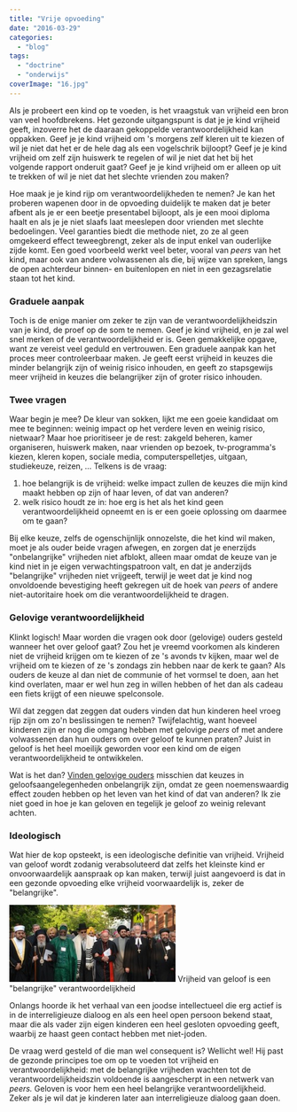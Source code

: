 ```yaml
---
title: "Vrije opvoeding"
date: "2016-03-29"
categories: 
  - "blog"
tags: 
  - "doctrine"
  - "onderwijs"
coverImage: "16.jpg"
---
```


Als je probeert een kind op te voeden, is het vraagstuk van vrijheid een bron van veel hoofdbrekens. Het gezonde uitgangspunt is dat je je kind vrijheid geeft, inzoverre het de daaraan gekoppelde verantwoordelijkheid kan oppakken. Geef je je kind vrijheid om 's morgens zelf kleren uit te kiezen of wil je niet dat het er de hele dag als een vogelschrik bijloopt? Geef je je kind vrijheid om zelf zijn huiswerk te regelen of wil je niet dat het bij het volgende rapport onderuit gaat? Geef je je kind vrijheid om er alleen op uit te trekken of wil je niet dat het slechte vrienden zou maken?

Hoe maak je je kind rijp om verantwoordelijkheden te nemen? Je kan het proberen wapenen door in de opvoeding duidelijk te maken dat je beter afbent als je er een beetje presentabel bijloopt, als je een mooi diploma haalt en als je je niet slaafs laat meeslepen door vrienden met slechte bedoelingen. Veel garanties biedt die methode niet, zo ze al geen omgekeerd effect teweegbrengt, zeker als de input enkel van ouderlijke zijde komt. Een goed voorbeeld werkt veel beter, vooral van _peers_ van het kind, maar ook van andere volwassenen als die, bij wijze van spreken, langs de open achterdeur binnen- en buitenlopen en niet in een gezagsrelatie staan tot het kind.

### Graduele aanpak

Toch is de enige manier om zeker te zijn van de verantwoordelijkheidszin van je kind, de proef op de som te nemen. Geef je kind vrijheid, en je zal wel snel merken of de verantwoordelijkheid er is. Geen gemakkelijke opgave, want ze vereist veel geduld en vertrouwen. Een graduele aanpak kan het proces meer controleerbaar maken. Je geeft eerst vrijheid in keuzes die minder belangrijk zijn of weinig risico inhouden, en geeft zo stapsgewijs meer vrijheid in keuzes die belangrijker zijn of groter risico inhouden.

### Twee vragen

Waar begin je mee? De kleur van sokken, lijkt me een goeie kandidaat om mee te beginnen: weinig impact op het verdere leven en weinig risico, nietwaar? Maar hoe prioritiseer je de rest: zakgeld beheren, kamer organiseren, huiswerk maken, naar vrienden op bezoek, tv-programma's kiezen, kleren kopen, sociale media, computerspelletjes, uitgaan, studiekeuze, reizen, … Telkens is de vraag:

1. hoe belangrijk is de vrijheid: welke impact zullen de keuzes die mijn kind maakt hebben op zijn of haar leven, of dat van anderen?
2. welk risico houdt ze in: hoe erg is het als het kind geen verantwoordelijkheid opneemt en is er een goeie oplossing om daarmee om te gaan?

Bij elke keuze, zelfs de ogenschijnlijk onnozelste, die het kind wil maken, moet je als ouder beide vragen afwegen, en zorgen dat je enerzijds "onbelangrijke" vrijheden niet afblokt, alleen maar omdat de keuze van je kind niet in je eigen verwachtingspatroon valt, en dat je anderzijds "belangrijke" vrijheden niet vrijgeeft, terwijl je weet dat je kind nog onvoldoende bevestiging heeft gekregen uit de hoek van _peers_ of andere niet-autoritaire hoek om die verantwoordelijkheid te dragen.

### Gelovige verantwoordelijkheid

Klinkt logisch! Maar worden die vragen ook door (gelovige) ouders gesteld wanneer het over geloof gaat? Zou het je vreemd voorkomen als kinderen niet de vrijheid krijgen om te kiezen of ze 's avonds tv kijken, maar wel de vrijheid om te kiezen of ze 's zondags zin hebben naar de kerk te gaan? Als ouders de keuze al dan niet de communie of het vormsel te doen, aan het kind overlaten, maar er wel hun zeg in willen hebben of het dan als cadeau een fiets krijgt of een nieuwe spelconsole.

Wil dat zeggen dat zeggen dat ouders vinden dat hun kinderen heel vroeg rijp zijn om zo'n beslissingen te nemen? Twijfelachtig, want hoeveel kinderen zijn er nog die omgang hebben met gelovige _peers_ of met andere volwassenen dan hun ouders om over geloof te kunnen praten? Juist in geloof is het heel moeilijk geworden voor een kind om de eigen verantwoordelijkheid te ontwikkelen.

Wat is het dan? [Vinden gelovige ouders](https://www.ncregister.com/blog/msgr-pope/4-failed-catechetical-models-of-the-past) misschien dat keuzes in geloofsaangelegenheden onbelangrijk zijn, omdat ze geen noemenswaardig effect zouden hebben op het leven van het kind of dat van anderen? Ik zie niet goed in hoe je kan geloven en tegelijk je geloof zo weinig relevant achten.

### Ideologisch

Wat hier de kop opsteekt, is een ideologische definitie van vrijheid. Vrijheid van geloof wordt zodanig verabsoluteerd dat zelfs het kleinste kind er onvoorwaardelijk aanspraak op kan maken, terwijl juist aangevoerd is dat in een gezonde opvoeding elke vrijheid voorwaardelijk is, zeker de "belangrijke".

![Interreligieuze dialoog](images/16-300x139.jpg) Vrijheid van geloof is een "belangrijke" verantwoordelijkheid

Onlangs hoorde ik het verhaal van een joodse intellectueel die erg actief is in de interreligieuze dialoog en als een heel open persoon bekend staat, maar die als vader zijn eigen kinderen een heel gesloten opvoeding geeft, waarbij ze haast geen contact hebben met niet-joden.

De vraag werd gesteld of die man wel consequent is? Wellicht wel! Hij past de gezonde principes toe om op te voeden tot vrijheid en verantwoordelijkheid: met de belangrijke vrijheden wachten tot de verantwoordelijkheidszin voldoende is aangescherpt in een netwerk van _peers._ Geloven is voor hem een heel belangrijke verantwoordelijkheid. Zeker als je wil dat je kinderen later aan interreligieuze dialoog gaan doen.
